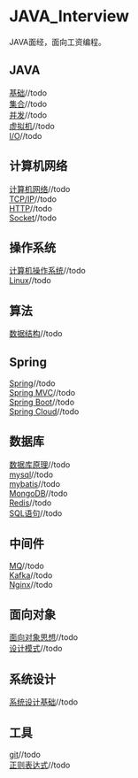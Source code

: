 # JAVA_Interview
JAVA面经，面向工资编程。

## JAVA 
[基础]()//todo   
[集合]()//todo   
[并发]()//todo   
[虚拟机]()//todo   
[I/O]()//todo   

## 计算机网络  
[计算机网络](https://github.com/YZcxy/JAVA_Interview/blob/main/%E8%AE%A1%E7%AE%97%E6%9C%BA%E7%BD%91%E7%BB%9C%E7%9F%A5%E8%AF%86.md)//todo   
[TCP/IP]()//todo   
[HTTP]()//todo   
[Socket]()//todo   

## 操作系统 
[计算机操作系统]()//todo   
[Linux]()//todo   

## 算法  
[数据结构]()//todo   

## Spring  
[Spring]()//todo   
[Spring MVC]()//todo   
[Spring Boot]()//todo   
[Spring Cloud]()//todo   

## 数据库    
[数据库原理]()//todo   
[mysql]()//todo   
[mybatis]()//todo   
[MongoDB]()//todo   
[Redis]()//todo   
[SQL语句]()//todo   

## 中间件  
[MQ]()//todo   
[Kafka]()//todo   
[Nginx]()//todo   

## 面向对象  
[面向对象思想]()//todo   
[设计模式]()//todo   

## 系统设计  
[系统设计基础]()//todo   

## 工具
[git]()//todo   
[正则表达式]()//todo   
